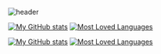 ![header](https://capsule-render.vercel.app/api?type=slice&color=265cff&fontColor=f7f9ff&text=Sleep%20Ice%20Eat%20Code%20Live%20Repeat&animation=fadeIn&fontSize=25&fontAlign=79&rotate=8&fontAlignY=44)


[![My GitHub stats](https://github-readme-stats.vercel.app/api?username=JCPenne&title_color=f7f9ff&icon_color=265cff&ring_color=265cff&text_color=f7f9ff&border_color=265cff&show_icons=true&custom_title=My%20Humble%20Contributions&theme=transparent)](https://github.com/anuraghazra/github-readme-stats#gh-dark-mode-only)
[![Most Loved Languages](https://github-readme-stats.vercel.app/api/top-langs/?username=JCPenne&layout=compact&title_color=f7f9ff&text_color=f7f9ff&border_color=265cff&custom_title=Languages%20I%20Love&theme=transparent)](https://github.com/JCpenne/github-readme-stats#gh-dark-mode-only)

[![My GitHub stats](https://github-readme-stats.vercel.app/api?username=JCPenne&title_color=6b9080&icon_color=FBF1C7&ring_color=FBF1C7&show_icons=true&custom_title=My%20Humble%20Contributions)](https://github.com/anuraghazra/github-readme-stats#gh-light-mode-only)
[![Most Loved Languages](https://github-readme-stats.vercel.app/api/top-langs/?username=JCPenne&layout=compact&title_color=6b9080&custom_title=Languages%20I%20Love)](https://github.com/JCpenne/github-readme-stats#gh-light-mode-only)

